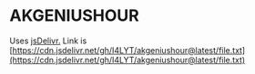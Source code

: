 # AKGENIUSHOUR
Uses [jsDelivr.](https://www.jsdelivr.com) Link is [https://cdn.jsdelivr.net/gh/I4LYT/akgeniushour@latest/file.txt](https://cdn.jsdelivr.net/gh/I4LYT/akgeniushour@latest/file.txt)
